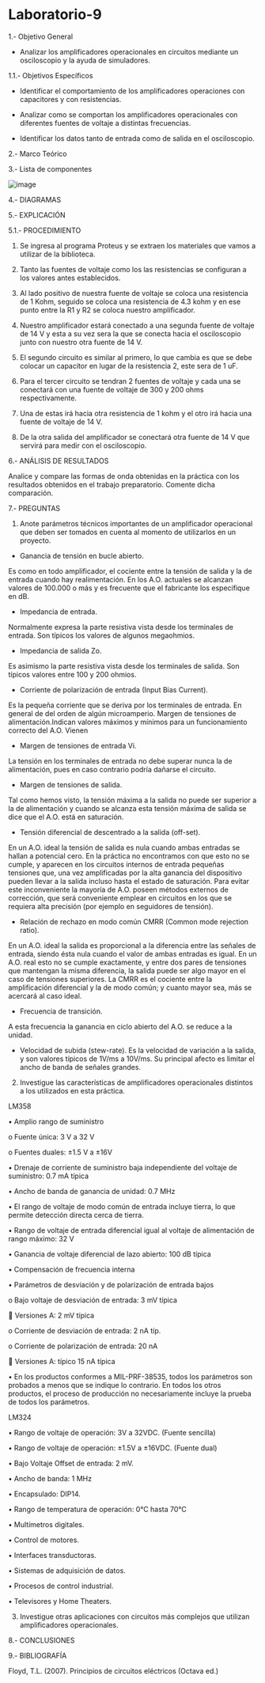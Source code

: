 # Laboratorio-9

1.- Objetivo General
 
   - Analizar los amplificadores operacionales en circuitos mediante un osciloscopio y la ayuda de simuladores.

  1.1.- Objetivos Específicos
 
   - Identificar el comportamiento de los amplificadores operaciones con capacitores y con resistencias.
   
   - Analizar como se comportan los amplificadores operacionales con diferentes fuentes de voltaje a distintas frecuencias.
    
   - Identificar los datos tanto de entrada como de salida en el osciloscopio.

 2.- Marco Teórico

 3.- Lista de componentes
 
![image](https://user-images.githubusercontent.com/76132461/113213418-c9215f80-923d-11eb-9392-6006ad30ddd9.png)

 4.- DIAGRAMAS

 5.- EXPLICACIÓN
    
 5.1.- PROCEDIMIENTO

 1. Se ingresa al programa Proteus y se extraen los materiales que vamos a utilizar de la biblioteca.

2. Tanto las fuentes de voltaje como los las resistencias se configuran a los valores antes establecidos.

3. Al lado positivo de nuestra fuente de voltaje se coloca una resistencia de 1 Kohm, seguido se coloca una resistencia de 4.3 kohm y en ese punto entre la R1 y R2 se coloca nuestro amplificador.

4. Nuestro amplificador estará conectado a una segunda fuente de voltaje de 14 V y esta a su vez sera la que se conecta hacia el osciloscopio junto con nuestro otra fuente de 14 V.

5. El segundo circuito es similar al primero, lo que cambia es que se debe colocar un capacitor en lugar de la resistencia 2, este sera de 1 uF.

6. Para el tercer circuito se tendran 2 fuentes de voltaje y cada una se conectará con una fuente de voltaje de 300 y 200 ohms respectivamente.

7. Una de estas irá hacia otra resistencia de 1 kohm y el otro irá hacia una fuente de voltaje de 14 V.

8. De la otra salida del amplificador se conectará otra fuente de 14 V que servirá para medir con el osciloscopio.

6.- ANÁLISIS DE RESULTADOS

Analice y compare las formas de onda obtenidas en la práctica con los resultados obtenidos
en el trabajo preparatorio. Comente dicha comparación.

7.- PREGUNTAS

1. Anote parámetros técnicos importantes de un amplificador operacional que deben ser tomados en cuenta al momento de utilizarlos en un proyecto.

* Ganancia de tensión en bucle abierto.

Es como en todo amplificador, el cociente entre la tensión de salida y la de entrada cuando hay realimentación. En los A.O. actuales se alcanzan valores de 100.000 o más y es frecuente que el fabricante los especifique en dB.

* Impedancia de entrada.

Normalmente expresa la parte resistiva vista desde los terminales de entrada. Son típicos los valores de algunos megaohmios.

* Impedancia de salida Zo.

Es asimismo la parte resistiva vista desde los terminales de salida. Son típicos valores entre 100 y 200 ohmios.

* Corriente de polarización de entrada (Input Bias Current).

Es la pequeña corriente que se deriva por los terminales de entrada. En general de del orden de algún microamperio.
Margen de tensiones de alimentación.Indican valores máximos y mínimos para un funcionamiento correcto del A.O. Vienen

* Margen de tensiones de entrada Vi.

La tensión en los terminales de entrada no debe superar nunca la de alimentación, pues en caso contrario podría dañarse el circuito.

* Margen de tensiones de salida.

Tal como hemos visto, la tensión máxima a la salida no puede ser superior a la de alimentación y cuando se alcanza esta tensión máxima de salida se dice que el A.O. está en saturación.

* Tensión diferencial de descentrado a la salida (off-set).

En un A.O. ideal la tensión de salida es nula cuando ambas entradas se hallan a potencial cero. En la práctica no encontramos con que esto no se cumple, y aparecen en los circuitos internos de entrada pequeñas tensiones que, una vez amplificadas por la alta ganancia del dispositivo pueden llevar a la salida incluso hasta el estado de saturación. Para evitar este inconveniente la mayoría de A.O. poseen métodos externos de corrección, que será conveniente emplear en circuitos en los que se requiera alta precisión (por ejemplo en seguidores de tensión).

* Relación de rechazo en modo común CMRR (Common mode rejection ratio).

En un A.O. ideal la salida es proporcional a la diferencia entre las señales de entrada, siendo ésta nula cuando el valor de ambas entradas es igual. En un A.O. real esto no se cumple exactamente, y entre dos pares de tensiones que mantengan la misma diferencia, la salida puede ser algo mayor en el caso de tensiones superiores. La CMRR es el cociente entre la amplificación diferencial y la de modo común; y cuanto mayor sea, más se acercará al caso ideal.

* Frecuencia de transición.

A esta frecuencia la ganancia en ciclo abierto del A.O. se reduce a la unidad.

* Velocidad de subida (stew-rate).
Es la velocidad de variación a la salida, y son valores típicos de 1V/ms a 10V/ms. Su principal afecto es limitar el ancho de banda de señales grandes.

2. Investigue las características de amplificadores operacionales distintos a los utilizados en esta práctica.

LM358

•	Amplio rango de suministro

o	Fuente única: 3 V a 32 V

o	Fuentes duales: ±1.5 V a ±16V

•	Drenaje de corriente de suministro baja independiente del voltaje de suministro: 0.7 mA típica

•	Ancho de banda de ganancia de unidad: 0.7 MHz

•	El rango de voltaje de modo común de entrada incluye tierra, lo que permite detección directa cerca de tierra.

•	Rango de voltaje de entrada diferencial igual al voltaje de alimentación de rango máximo: 32 V

•	Ganancia de voltaje diferencial de lazo abierto: 100 dB típica

•	Compensación de frecuencia interna

•	Parámetros de desviación y de polarización de entrada bajos

o	Bajo voltaje de desviación de entrada: 3 mV típica

	Versiones A: 2 mV típica

o	Corriente de desviación de entrada: 2 nA típ.

o	Corriente de polarización de entrada: 20 nA

	Versiones A: típico 15 nA típica

•	En los productos conformes a MIL-PRF-38535, todos los parámetros son probados a menos que se indique lo contrario. En todos los otros productos, el proceso de producción no necesariamente incluye la prueba de todos los parámetros.


LM324

• Rango de voltaje de operación: 3V a 32VDC. (Fuente sencilla)

• Rango de voltaje de operación: ±1.5V a ±16VDC. (Fuente dual)

• Bajo Voltaje Offset de entrada: 2 mV.

• Ancho de banda: 1 MHz

• Encapsulado: DIP14.

• Rango de temperatura de operación: 0°C hasta 70°C

• Multímetros digitales.

• Control de motores.

• Interfaces transductoras.

• Sistemas de adquisición de datos.

• Procesos de control industrial.

• Televisores y Home Theaters.

3. Investigue otras aplicaciones con circuitos más complejos que utilizan amplificadores operacionales.

8.- CONCLUSIONES

9.- BIBLIOGRAFÍA

Floyd, T.L. (2007). Principios de circuitos eléctricos (Octava ed.)
